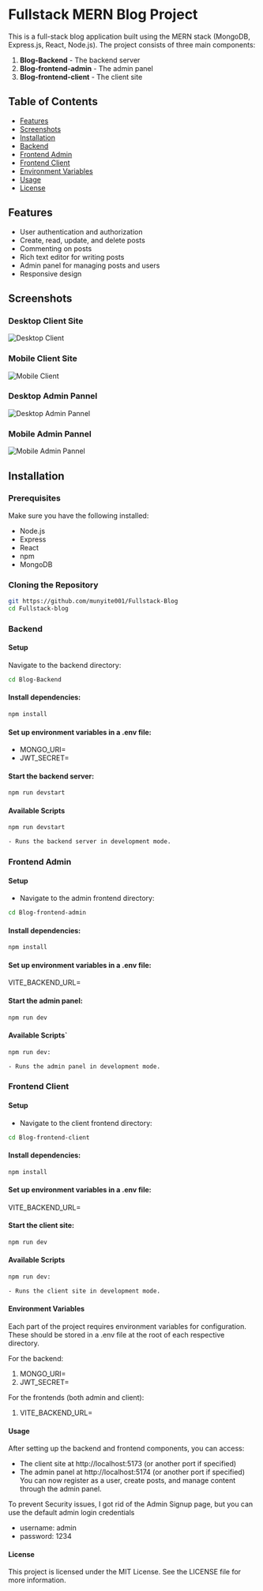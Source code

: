 # Fullstack MERN Blog Project

This is a full-stack blog application built using the MERN stack (MongoDB, Express.js, React, Node.js). The project consists of three main components:

1. **Blog-Backend** - The backend server
2. **Blog-frontend-admin** - The admin panel
3. **Blog-frontend-client** - The client site

## Table of Contents

- [Features](#features)
- [Screenshots](#screenshots)
- [Installation](#installation)
- [Backend](#backend)
- [Frontend Admin](#frontend-admin)
- [Frontend Client](#frontend-client)
- [Environment Variables](#environment-variables)
- [Usage](#usage)
- [License](#license)

## Features

- User authentication and authorization
- Create, read, update, and delete posts
- Commenting on posts
- Rich text editor for writing posts
- Admin panel for managing posts and users
- Responsive design

## Screenshots

### Desktop Client Site
![Desktop Client](./Screenshots/Desktop-client.png)

### Mobile Client Site
![Mobile Client](./Screenshots/Mobile-Client.png)

### Desktop Admin Pannel
![Desktop Admin Pannel](./Screenshots/Desktop-Admin-Pannel.png)

### Mobile Admin Pannel
![Mobile Admin Pannel](./Screenshots/Mobile-Admin-Pannel.png)


## Installation

### Prerequisites

Make sure you have the following installed:

- Node.js
- Express
- React
- npm
- MongoDB

### Cloning the Repository

```sh
git https://github.com/munyite001/Fullstack-Blog
cd Fullstack-blog
```

### Backend
#### Setup

Navigate to the backend directory:

```sh
cd Blog-Backend
```
#### Install dependencies:

```sh
npm install
```
#### Set up environment variables in a .env file:
- MONGO_URI=<your-mongodb-uri>
- JWT_SECRET=<your-jwt-secret>

#### Start the backend server:
```sh
npm run devstart
```
#### Available Scripts
```sh
npm run devstart

- Runs the backend server in development mode.
```

### Frontend Admin

#### Setup

- Navigate to the admin frontend directory:

```sh
cd Blog-frontend-admin
```

#### Install dependencies:
```sh
npm install
```

#### Set up environment variables in a .env file:

VITE_BACKEND_URL=<your-backend-url>

#### Start the admin panel:

```sh
npm run dev
```

#### Available Scripts`
```sh
npm run dev: 

- Runs the admin panel in development mode.
```


### Frontend Client

#### Setup

- Navigate to the client frontend directory:

```sh
cd Blog-frontend-client
```

#### Install dependencies:
```sh
npm install
```

#### Set up environment variables in a .env file:
VITE_BACKEND_URL=<your-backend-url>


#### Start the client site:
```sh
npm run dev
```
#### Available Scripts
```sh
npm run dev: 

- Runs the client site in development mode.
```

#### Environment Variables
Each part of the project requires environment variables for configuration. These should be stored in a .env file at the root of each respective directory.

For the backend:

1. MONGO_URI=<your-mongodb-uri>
2. JWT_SECRET=<your-jwt-secret>

For the frontends (both admin and client):

1. VITE_BACKEND_URL=<your-backend-url>

#### Usage
After setting up the backend and frontend components, you can access:

- The client site at http://localhost:5173 (or another port if specified)
- The admin panel at http://localhost:5174 (or another port if specified)
You can now register as a user, create posts, and manage content through the admin panel.

To prevent Security issues, I got rid of the Admin Signup page, but you can use the default 
admin login credentials 

- username: admin
- password: 1234

#### License
This project is licensed under the MIT License. See the LICENSE file for more information.
